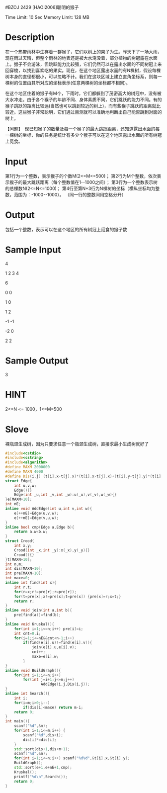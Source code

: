 #BZOJ 2429 [HAOI2006]聪明的猴子

Time Limit: 10 Sec  Memory Limit: 128 MB
# Description

在一个热带雨林中生存着一群猴子，它们以树上的果子为生。昨天下了一场大雨，现在雨过天晴，但整个雨林的地表还是被大水淹没着，部分植物的树冠露在水面上。猴子不会游泳，但跳跃能力比较强，它们仍然可以在露出水面的不同树冠上来回穿梭，以找到喜欢吃的果实。现在，在这个地区露出水面的有N棵树，假设每棵树本身的直径都很小，可以忽略不计。我们在这块区域上建立直角坐标系，则每一棵树的位置由其所对应的坐标表示(任意两棵树的坐标都不相同)。

在这个地区住着的猴子有M个，下雨时，它们都躲到了茂密高大的树冠中，没有被大水冲走。由于各个猴子的年龄不同、身体素质不同，它们跳跃的能力不同。有的猴子跳跃的距离比较远(当然也可以跳到较近的树上)，而有些猴子跳跃的距离就比较近。这些猴子非常聪明，它们通过目测就可以准确地判断出自己能否跳到对面的树上。

【问题】　现已知猴子的数量及每一个猴子的最大跳跃距离，还知道露出水面的每一棵树的坐标，你的任务是统计有多少个猴子可以在这个地区露出水面的所有树冠上觅食。

# Input

第1行为一个整数，表示猴子的个数M(2<=M<=500)；
第2行为M个整数，依次表示猴子的最大跳跃距离（每个整数值在1--1000之间）；
第3行为一个整数表示树的总棵数N(2<=N<=1000)；
第4行至第N+3行为N棵树的坐标（横纵坐标均为整数，范围为：-1000--1000）。
（同一行的整数间用空格分开）
# Output

包括一个整数，表示可以在这个地区的所有树冠上觅食的猴子数

# Sample Input

 4

1 2  3  4

6 

0 0

1 0

1 2

-1 -1

-2  0

2  2 
# Sample Output

3
# HINT

2<=N <= 1000，1<=M=500 


# Slove
裸瓶颈生成树，因为只要求任意一个瓶颈生成树，直接求最小生成树就好了
```cpp
#include<cstdio>
#include<cstring>
#include<algorithm>
#define MAXM 2000000
#define MAXN 4000
#define Dis(i,j) (t[i].x-t[j].x)*(t[i].x-t[j].x)+(t[i].y-t[j].y)*(t[i].y-t[j].y)
struct Edge{
	int u,v,w;
	Edge(){}
	Edge(int _u,int _v,int _w):u(_u),v(_v),w(_w){}
}e[MAXM+10];
int nE;
inline void AddEdge(int u,int v,int w){
	e[++nE]=Edge(u,v,w);
	e[++nE]=Edge(v,u,w);
}
inline bool cmp(Edge a,Edge b){
	return a.w<b.w;
}
struct Crood{
	int x,y;
	Crood(int _x,int _y):x(_x),y(_y){}
	Crood(){}
}t[MAXN+10];
int n,m;
int dis[MAXN+10];
int pre[MAXN+10];
int maxe=0;
inline int find(int x){
	int r,t;
	for(r=x;r!=pre[r];r=pre[r]);
	for(t=pre[x];x!=pre[x];t=pre[x]) {pre[x]=r;x=t;}
	return r;
}
inline void join(int a,int b){
	pre[find(a)]=find(b);
}
inline void Kruskal(){
	for(int i=1;i<=n;i++) pre[i]=i;
	int cnt=0,i;
	for(i=1;i<=nE&&cnt<n-1;i++)
	    if(find(e[i].u)!=find(e[i].v)){
	    	join(e[i].u,e[i].v);
	    	cnt++;
	    	maxe=e[i].w;
		}
}
inline void BuildGraph(){
	for(int i=1;i<=n;i++)
	    for(int j=i+1;j<=n;j++)
		    	AddEdge(i,j,Dis(i,j));
}
inline int Search(){
	int i;
	for(i=m;i>0;i--)
	    if(dis[i]<maxe) return m-i;
	return 0;
}
int main(){
	scanf("%d",&m);
	for(int i=1;i<=m;i++) {
	    scanf("%d",dis+i);
	    dis[i]*=dis[i];
	}
	std::sort(dis+1,dis+m+1);
	scanf("%d",&n);
	for(int i=1;i<=n;i++) scanf("%d%d",&t[i].x,&t[i].y);
	BuildGraph();
	std::sort(e+1,e+nE+1,cmp);
	Kruskal();
	printf("%d\n",Search());
	return 0;
}
```
